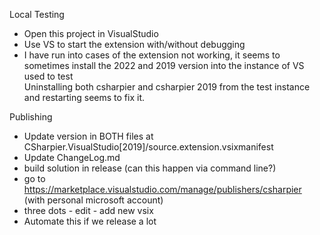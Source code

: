 Local Testing
- Open this project in VisualStudio
- Use VS to start the extension with/without debugging
- I have run into cases of the extension not working, it seems to sometimes install the 2022 and 2019 version into the instance of VS used to test  
Uninstalling both csharpier and csharpier 2019 from the test instance and restarting seems to fix it. 

Publishing
- Update version in BOTH files at CSharpier.VisualStudio[2019]/source.extension.vsixmanifest
- Update ChangeLog.md
- build solution in release (can this happen via command line?)
- go to https://marketplace.visualstudio.com/manage/publishers/csharpier (with personal microsoft account)
- three dots - edit - add new vsix
- Automate this if we release a lot
